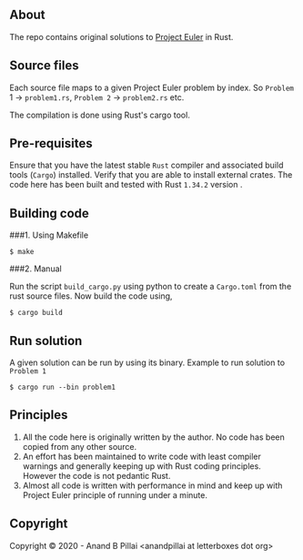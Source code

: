 ## About

The repo contains original solutions to [Project Euler][1] in Rust.

## Source files

Each source file maps to a given Project Euler problem by index. So `Problem `1 -> `problem1.rs`, `Problem 2` -> `problem2.rs` etc.

The compilation is done using Rust's cargo tool.

## Pre-requisites

Ensure that you have the latest stable `Rust` compiler and associated build tools (`Cargo`) installed. Verify that you are able to install external crates. The code here has been built and tested with Rust `1.34.2` version .

## Building code

###1. Using Makefile

    $ make

###2. Manual

Run the script `build_cargo.py` using python to create a `Cargo.toml` from the rust source files. Now build the code using,

    $ cargo build

## Run solution

A given solution can be run by using its binary. Example to run solution to `Problem 1`

    $ cargo run --bin problem1

## Principles

1. All the code here is originally written by the author. No code has been copied from any other source.
2. An effort has been maintained to write code with least compiler warnings and generally keeping up with Rust coding principles. However the code is not pedantic Rust.
3. Almost all code is written with performance in mind and keep up with Project Euler principle of running under a minute. 

[1]: http://projecteuler.net


## Copyright

Copyright &copy; 2020 - Anand B Pillai &lt;anandpillai at letterboxes dot org&gt;
